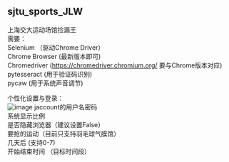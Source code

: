 ## sjtu_sports_JLW
上海交大运动场馆捡漏王  
需要：  
Selenium  （驱动Chrome Driver）  
Chrome Browser (最新版本即可)  
Chromedriver (https://chromedriver.chromium.org/  要与Chrome版本对应)  
pytesseract (用于验证码识别)  
pycaw (用于系统声音调节)  

个性化设置与登录：  
![image](https://github.com/ghost-in-a-shell/sjtu_sports_JLW/assets/61978045/6586a7ef-16a2-4044-94e8-30c7b72ec37b)
jaccount的用户名密码  
系统显示比例  
是否隐藏浏览器（建议设置False）  
要抢的运动（目前只支持羽毛球气膜馆）  
几天后 (支持0-7)  
开始结束时间 （目标时间段）  
